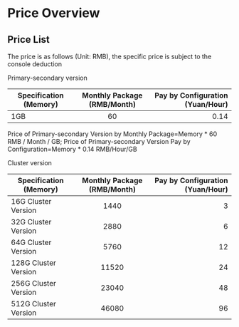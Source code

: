 ﻿# Price Overview

##  Price List
The price is as follows (Unit: RMB), the specific price is subject to the console deduction

Primary-secondary version

Specification (Memory)|Monthly Package (RMB/Month)|Pay by Configuration (Yuan/Hour)
---|:--:|---:
1GB|60|0.14

Price of Primary-secondary Version by Monthly Package=Memory * 60 RMB / Month / GB; Price of Primary-secondary Version Pay by Configuration=Memory * 0.14 RMB/Hour/GB

Cluster version

Specification (Memory)|Monthly Package (RMB/Month)|Pay by Configuration (Yuan/Hour)
---|:--:|---:
16G Cluster Version|1440|3
32G Cluster Version|2880|6
64G Cluster Version|5760|12
128G Cluster Version|11520|24
256G Cluster Version|23040|48
512G Cluster Version|46080|96
